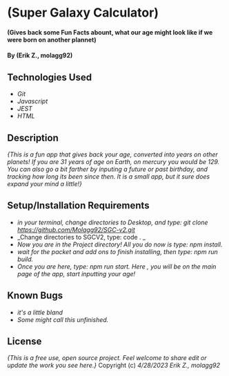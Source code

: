 # (Super Galaxy Calculator)

#### (Gives back some Fun Facts abount, what our age might look like if we were born on another plannet)

#### By (Erik Z., molagg92)

## Technologies Used

* _Git_
* _Javascript_
* _JEST_
* _HTML_

## Description
_{This is a fun app that gives back your age, converted into years on other planets! If you are 31 years of age on Earth, on mercury you would be 129. You can also go a bit farther by inputing a future or past birthday, and tracking how long its been since then. It is a small app, but it sure does expand your mind a little!}_
## Setup/Installation Requirements

* _in your terminal, change directories to Desktop, and type: git clone https://github.com/Molagg92/SGC-v2.git_
* _Change directories to SGCV2, type: code . _
* _Now you are in the Project directory! All you do now is type: npm install._
* _wait for the packet and add ons to finish installing, then type: npm run build._
* _Once you are here, type: npm run start. Here , you will be on the main page of the app, start inputting your age!_

## Known Bugs

* _it's a little bland_
* _Some might call this unfinished._

## License
_{This is a free use, open source project. Feel welcome to share edit or update the work you see here.}_
Copyright (c) _4/28/2023_ _Erik Z., molagg92_